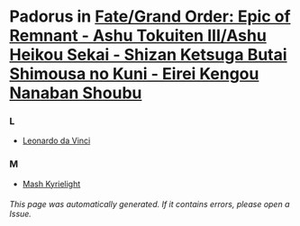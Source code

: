 # Padorus in [Fate/Grand Order: Epic of Remnant - Ashu Tokuiten III/Ashu Heikou Sekai - Shizan Ketsuga Butai Shimousa no Kuni - Eirei Kengou Nanaban Shoubu](https://myanimelist.net/manga/117241/Fate_Grand_Order__Epic_of_Remnant_-_Ashu_Tokuiten_III_Ashu_Heikou_Sekai_-_Shizan_Ketsuga_Butai_Shimousa_no_Kuni_-_Eirei_Kengou_Nanaban_Shoubu)

### L
* [Leonardo da Vinci](https://github.com/shadow578/Project-Padoru/blob/master/table-of-contents/characters/LeonardodaVinci.md)

### M
* [Mash Kyrielight](https://github.com/shadow578/Project-Padoru/blob/master/table-of-contents/characters/MashKyrielight.md)

###### This page was automatically generated. If it contains errors, please open a Issue.
